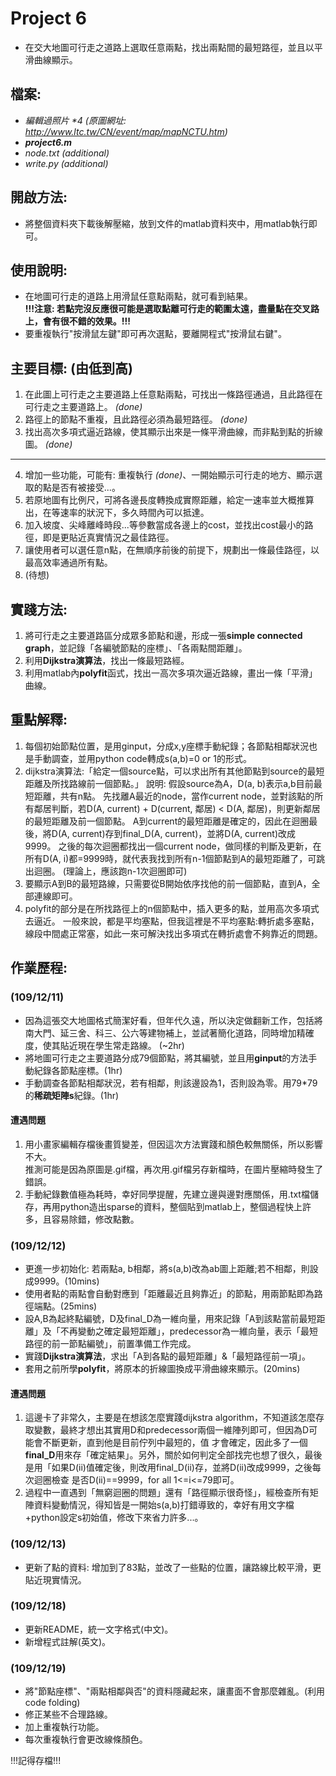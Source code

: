 # Project 6
+ 在交大地圖可行走之道路上選取任意兩點，找出兩點間的最短路徑，並且以平滑曲線顯示。
## 檔案:
+ *編輯過照片 \*4*
*(原圖網址: http://www.ltc.tw/CN/event/map/mapNCTU.htm)*
+ ***project6.m***
+ *node.txt (additional)*
+ *write.py (additional)*
## 開啟方法:
+ 將整個資料夾下載後解壓縮，放到文件的matlab資料夾中，用matlab執行即可。
## 使用說明:
+ 在地圖可行走的道路上用滑鼠任意點兩點，就可看到結果。\
**!!!注意: 若點完沒反應很可能是選取點離可行走的範圍太遠，盡量點在交叉路上，會有很不錯的效果。!!!**
+ 要重複執行"按滑鼠左鍵"即可再次選點，要離開程式"按滑鼠右鍵"。
## 主要目標: (由低到高)
1. 在此圖上可行走之主要道路上任意點兩點，可找出一條路徑通過，且此路徑在可行走之主要道路上。 *(done)*
2. 路徑上的節點不重複，且此路徑必須為最短路徑。 *(done)*
3. 找出高次多項式逼近路線，使其顯示出來是一條平滑曲線，而非點到點的折線圖。 *(done)*
***
4. 增加一些功能，可能有: 重複執行 *(done)*、一開始顯示可行走的地方、顯示選取的點是否有被接受...。
5. 若原地圖有比例尺，可將各邊長度轉換成實際距離，給定一速率並大概推算出，在等速率的狀況下，多久時間內可以抵達。
6. 加入坡度、尖峰離峰時段...等參數當成各邊上的cost，並找出cost最小的路徑，即是更貼近真實情況之最佳路徑。
7. 讓使用者可以選任意n點，在無順序前後的前提下，規劃出一條最佳路徑，以最高效率通過所有點。
8. (待想)
## 實踐方法:
1. 將可行走之主要道路區分成眾多節點和邊，形成一張**simple connected graph**，並記錄「各編號節點的座標」、「各兩點間距離」。
2. 利用**Dijkstra演算法**，找出一條最短路經。
3. 利用matlab內**polyfit**函式，找出一高次多項次逼近路線，畫出一條「平滑」曲線。
## 重點解釋:
1. 每個初始節點位置，是用ginput，分成x,y座標手動紀錄；各節點相鄰狀況也是手動調查，並用python code轉成s(a,b)=0 or 1的形式。
2. dijkstra演算法:「給定一個source點，可以求出所有其他節點到source的最短距離及所找路線前一個節點。」
   說明: 假設source為A，D(a, b)表示a,b目前最短距離，共有n點。
         先找離A最近的node，當作current node，並對該點的所有鄰居判斷，若D(A, current) + D(current, 鄰居) < D(A, 鄰居)，則更新鄰居的最短距離及前一個節點。
         A到current的最短距離是確定的，因此在迴圈最後，將D(A, current)存到final_D(A, current)，並將D(A, current)改成9999。
         之後的每次迴圈都找出一個current node，做同樣的判斷及更新，在所有D(A, i)都=9999時，就代表我找到所有n-1個節點到A的最短距離了，可跳出迴圈。
         (理論上，應該跑n-1次迴圈即可)
3. 要顯示A到B的最短路線，只需要從B開始依序找他的前一個節點，直到A，全部連線即可。
4. polyfit的部分是在所找路徑上的n個節點中，插入更多的點，並用高次多項式去逼近。
   一般來說，都是平均塞點，但我這裡是不平均塞點:轉折處多塞點，線段中間處正常塞，如此一來可解決找出多項式在轉折處會不夠靠近的問題。
## 作業歷程:
### (109/12/11)
+ 因為這張交大地圖格式簡潔好看，但年代久遠，所以決定做翻新工作，包括將南大門、延三舍、科三、公六等建物補上，並試著簡化道路，同時增加精確度，使其貼近現在學生常走路線。 (~2hr)
+ 將地圖可行走之主要道路分成79個節點，將其編號，並且用**ginput**的方法手動紀錄各節點座標。(1hr)
+ 手動調查各節點相鄰狀況，若有相鄰，則該邊設為1，否則設為零。用79*79的**稀疏矩陣s**紀錄。(1hr)
#### 遭遇問題
1. 用小畫家編輯存檔後畫質變差，但因這次方法實踐和顏色較無關係，所以影響不大。\
   推測可能是因為原圖是.gif檔，再次用.gif檔另存新檔時，在圖片壓縮時發生了錯誤。
2. 手動紀錄數值極為耗時，幸好同學提醒，先建立邊與邊對應關係，用.txt檔儲存，再用python造出sparse的資料，整個貼到matlab上，整個過程快上許多，且容易除錯，修改點數。

### (109/12/12)
+ 更進一步初始化: 若兩點a, b相鄰，將s(a,b)改為ab圖上距離;若不相鄰，則設成9999。(10mins)
+ 使用者點的兩點會自動對應到「距離最近且夠靠近」的節點，用兩節點即為路徑端點。(25mins)
+ 設A,B為起終點編號，D及final_D為一維向量，用來記錄「A到該點當前最短距離」及「不再變動之確定最短距離」，predecessor為一維向量，表示「最短路徑的前一節點編號」，前置準備工作完成。
+ 實踐**Dijkstra演算法**，求出「A到各點的最短距離」&「最短路徑前一項」。
+ 套用之前所學**polyfit**，將原本的折線圖換成平滑曲線來顯示。(20mins)
#### 遭遇問題
1. 這邊卡了非常久，主要是在想該怎麼實踐dijkstra algorithm，不知道該怎麼存取變數，最終才想出其實用D和predecessor兩個一維陣列即可，但因為D可能會不斷更新，直到他是目前佇列中最短的，值    才會確定，因此多了一個**final_D**用來存「確定結果」。另外，關於如何判定全部找完也想了很久，最後是用「如果D(ii)值確定後，則改用final_D(ii)存，並將D(ii)改成9999，之後每次迴圈檢查    是否D(ii)==9999，for all 1<=i<=79即可。
2. 過程中一直遇到「無窮迴圈的問題」還有「路徑顯示很奇怪」，經檢查所有矩陣資料變動情況，得知皆是一開始s(a,b)打錯導致的，幸好有用文字檔+python設定s初始值，修改下來省力許多...。

### (109/12/13)
+ 更新了點的資料: 增加到了83點，並改了一些點的位置，讓路線比較平滑，更貼近現實情況。

### (109/12/18)
+ 更新README，統一文字格式(中文)。
+ 新增程式註解(英文)。

### (109/12/19)
+ 將"節點座標"、"兩點相鄰與否"的資料隱藏起來，讓畫面不會那麼雜亂。(利用code folding)
+ 修正某些不合理路線。
+ 加上重複執行功能。
+ 每次重複執行會更改線條顏色。

!!!記得存檔!!!
